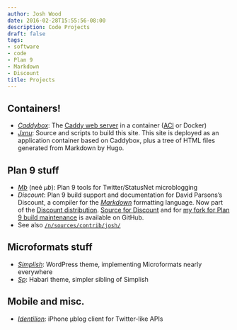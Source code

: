 ```yaml
---
author: Josh Wood
date: 2016-02-28T15:55:56-08:00
description: Code Projects
draft: false
tags:
- software
- code
- Plan 9
- Markdown
- Discount
title: Projects
---
```


## Containers!

* [*Caddybox*][caddybox]: The [Caddy web server][caddy] in a container ([ACI][caddybox-aci] or Docker)
* [*Jxnu*][jxnu]: Source and scripts to build this site. This site is deployed as an application container based on Caddybox, plus a tree of HTML files generated from Markdown by Hugo.

## Plan 9 stuff

* [*Mb*][mb] (neé *µb*): Plan 9 tools for Twitter/StatusNet microblogging
* *Discount*: Plan 9 build support and documentation for David Parsons’s Discount, a compiler for the [*Markdown*][markdown] formatting language. Now part of the [Discount distribution][discount]. [Source for Discount][discount-gh] and for [my fork for Plan 9 build maintenance][discount-gh-joshix] is available on GitHub.
* See also [`/n/sources/contrib/josh/`][9contrib-josh]

## Microformats stuff

* [*Simplish*][simplish]: WordPress theme, implementing Microformats nearly everywhere
* [*Sp*][sp]: Habari theme, simpler sibling of Simplish

## Mobile and misc.

* [*Identilion*][identilion]: iPhone µblog client for Twitter-like APIs


[9contrib-josh]: http://plan9.bell-labs.com/sources/contrib/josh/
[caddy]: https://caddyserver.com
[caddybox]: https://github.com/joshix/caddybox
[caddybox-aci]: https://github.com/joshix/caddybox/tree/acbuild
[discount]: http://www.pell.portland.or.us/~orc/Code/markdown/
[discount-gh]: https://github.com/orc/discount
[discount-gh-joshix]: http://github.com/joshix/discount
[identilion]: ../project/identilion/
[jxnu]: https://github.com/joshix/jxnu
[markdown]: http://daringfireball.net/projects/markdown/
[mb]: ../project/mb/
[simplish]: http://code.google.com/p/simplish
[sp]: http://code.google.com/p/sp-theme
